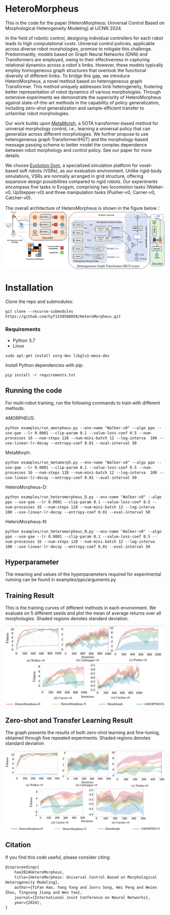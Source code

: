 # HeteroMorpheus
This is the code for the paper [HeteroMorpheus: Universal Control Based on Morphological Heterogeneity Modeling] at IJCNN 2024.

In the field of robotic control, designing individual controllers for each robot leads to high computational costs. Universal control policies, applicable across diverse robot morphologies, promise to mitigate this challenge. Predominantly, models based on Graph Neural Networks (GNN) and Transformers are employed, owing to their effectiveness in capturing relational dynamics across a robot's limbs. However, these models typically employ homogeneous graph structures that overlook the functional diversity of different limbs. To bridge this gap, we introduce HeteroMorpheus, a novel method based on heterogeneous graph Transformer. This method uniquely addresses limb heterogeneity, fostering better representation of robot dynamics of various morphologies. Through extensive experiments we demonstrate the superiority of HeteroMorpheus against state-of-the-art methods in the capability of policy generalization, including zero-shot generalization and sample-efficient transfer to unfamiliar robot morphologies.

Our work builds upon [MetaMorph](https://arxiv.org/abs/2203.11931), a SOTA transformer-based method for universal morphology control, i.e., learning a universal policy that can generalize across different morphologies. We further propose to use heterogeneous graph Transformer(HGT) and the morphology-based message passing scheme to better model the complex dependence between robot morphology and control policy. See our paper for more details. 

We choose [Evolution Gym](https://evolutiongym.github.io/), a specialized simulation platform for voxel-based soft robots (VSRs), as our evaluation environment. Unlike rigid-body simulations, VSRs are normally arranged in grid structure, offering expansive design possibilities compared to rigid robots. Our experiments encompass five tasks in Evogym, comprising two locomotion tasks (Walker-v0, UpStepper-v0) and three manipulation tasks (Pusher-v0, Carrier-v0, Catcher-v0).

The overall architecture of HeteroMorpheus is shown in the figure below：
![model](images/model.png)

# Installation

Clone the repo and submodules:

```shell
git clone --recurse-submodules https://github.com/hyf1530588058/HeteroMorpheus.git
```

### Requirements
* Python 3.7
* Linux
  
```shell
sudo apt-get install xorg-dev libglu1-mesa-dev
```

Install Python dependencies with pip:

```shell
pip install -r requirements.txt
```

## Running the code
For multi-robot training, run the following commands to train with different methods. 

AMORPHEUS:

```shell
python examples/run_amorpheus.py --env-name "Walker-v0" --algo ppo --use-gae --lr 0.0001 --clip-param 0.1 --value-loss-coef 0.5 --num-processes 16 --num-steps 128 --num-mini-batch 12 --log-interva  100 --use-linear-lr-decay --entropy-coef 0.01 --eval-interval 50
```

MetaMorph: 

```shell
python examples/run_metamorph.py --env-name "Walker-v0" --algo ppo --use-gae --lr 0.0001 --clip-param 0.1 --value-loss-coef 0.5 --num-processes 16 --num-steps 128 --num-mini-batch 12 --log-interva  100 --use-linear-lr-decay --entropy-coef 0.01 --eval-interval 50
```

HeteroMorpheus-D: 

```shell
python examples/run_heteromorpheus_D.py --env-name "Walker-v0" --algo ppo --use-gae --lr 0.0001 --clip-param 0.1 --value-loss-coef 0.5 --num-processes 16 --num-steps 128 --num-mini-batch 12 --log-interva  100 --use-linear-lr-decay --entropy-coef 0.01 --eval-interval 50
```

HeteroMorpheus-N: 

```shell
python examples/run_heteromorpheus_N.py --env-name "Walker-v0" --algo ppo --use-gae --lr 0.0001 --clip-param 0.1 --value-loss-coef 0.5 --num-processes 16 --num-steps 128 --num-mini-batch 12 --log-interva  100 --use-linear-lr-decay --entropy-coef 0.01 --eval-interval 50
```

## Hyperparameter

The meaning and values of the hyperparameters required for experimental running can be found in examples/ppo/arguments.py

## Training Result

This is the training curves of different methods in each environment. We evaluate on 5 different seeds and plot the mean of average returns over all morphologies. Shaded regions denotes standard deviation.

![train](images/train.png)

## Zero-shot and Transfer Learning Result

The graph presents the results of both zero-shot learning and fine-tuning, obtained through five repeated experiments. Shaded regions denotes standard deviation

![zero](images/zero.png)

## Citation
If you find this code useful, please consider citing:

```
@inproceedings{
    hao2024HeteroMorpheus,
    title={HeteroMorpheus: Universal Control Based on Morphological Heterogeneity Modeling},
    author={YiFan Hao, Yang Yang and Junru Song, Wei Peng and Weien Zhou, Tingsong Jiang and Wen Yao},
    journal={International Joint Conference on Neural Networks},
    year={2024},
}

```
